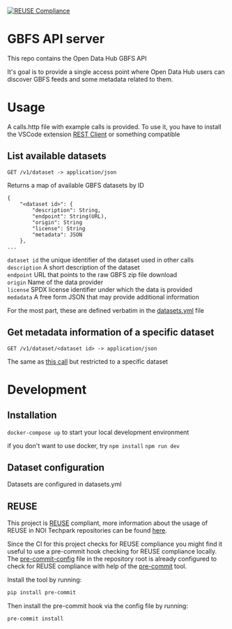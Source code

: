 <!--
SPDX-FileCopyrightText: NOI Techpark <digital@noi.bz.it>

SPDX-License-Identifier: CC0-1.0
-->
[![REUSE Compliance](https://github.com/noi-techpark/com.opendatahub.api.gbfs/actions/workflows/reuse.yml/badge.svg)](https://github.com/noi-techpark/odh-docs/wiki/REUSE#badges)

# GBFS API server

This repo contains the Open Data Hub GBFS API

It's goal is to provide a single access point where Open Data Hub users can discover GBFS feeds and some metadata related to them.

# Usage
A calls.http file with example calls is provided. To use it, you have to install the VSCode extension [REST Client](https://marketplace.visualstudio.com/items?itemName=humao.rest-client) or something compatible

## List available datasets
```
GET /v1/dataset -> application/json  
```  

Returns a map of available GBFS datasets by ID
```
{
    "<dataset id>": {
        "description": String,
        "endpoint": String(URL),
        "origin": String
        "license": String
        "metadata": JSON
    },
...
```
`dataset id` the unique identifier of the dataset used in other calls  
`description` A short description of the dataset  
`endpoint` URL that points to the raw GBFS zip file download  
`origin` Name of the data provider  
`license` SPDX license identifier under which the data is provided  
`medadata` A free form JSON that may provide additional information

For the most part, these are defined verbatim in the [datasets.yml](datasets.yml) file 

## Get metadata information of a specific dataset
```
GET /v1/dataset/<dataset id> -> application/json  
```  

The same as [this call](#list-available-datasets) but restricted to a specific dataset


# Development
## Installation
`docker-compose up` to start your local development environment

if you don't want to use docker, try
`npm install`
`npm run dev`

## Dataset configuration
Datasets are configured in datasets.yml

## REUSE

This project is [REUSE](https://reuse.software) compliant, more information about the usage of REUSE in NOI Techpark repositories can be found [here](https://github.com/noi-techpark/odh-docs/wiki/Guidelines-for-developers-and-licenses#guidelines-for-contributors-and-new-developers).

Since the CI for this project checks for REUSE compliance you might find it useful to use a pre-commit hook checking for REUSE compliance locally. The [pre-commit-config](.pre-commit-config.yaml) file in the repository root is already configured to check for REUSE compliance with help of the [pre-commit](https://pre-commit.com) tool.

Install the tool by running:
```bash
pip install pre-commit
```
Then install the pre-commit hook via the config file by running:
```bash
pre-commit install
```